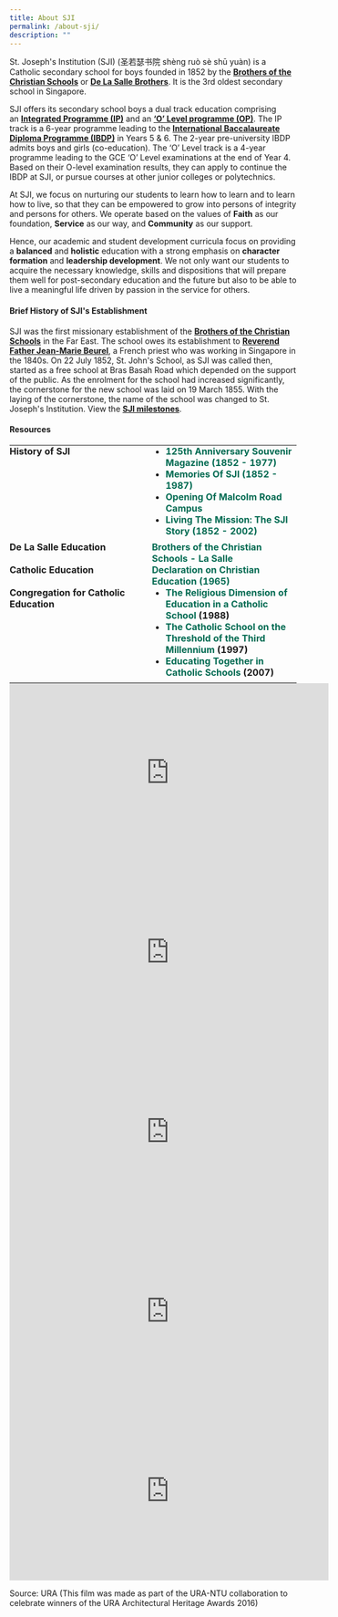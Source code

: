 ```yaml
---
title: About SJI
permalink: /about-sji/
description: ""
---
```

St. Joseph's Institution (SJI) (圣若瑟书院 shèng ruò sè shū yuàn) is a Catholic secondary school for boys founded in 1852 by the [**Brothers of the Christian Schools**](https://www.sji.edu.sg/about-sji/the-de-la-salle-brothers) or **[De La Salle Brothers](https://www.sji.edu.sg/about-sji/the-de-la-salle-brothers)**. It is the 3rd oldest secondary school in Singapore. 

SJI offers its secondary school boys a dual track education comprising an [**Integrated Programme (IP)**](https://www.sji.edu.sg/programmes/academic-programmes/integrated-programme) and an [**‘O’ Level programme (OP)**](https://www.sji.edu.sg/programmes/academic-programmes/o-level-programme). The IP track is a 6-year programme leading to the [**International Baccalaureate Diploma Programme (IBDP)**](https://www.sji.edu.sg/programmes/academic-programmes/ib-diploma-programme) in Years 5 & 6. The 2-year pre-university IBDP admits boys and girls (co-education). The ‘O’ Level track is a 4-year programme leading to the GCE ‘O’ Level examinations at the end of Year 4. Based on their O-level examination results, they can apply to continue the IBDP at SJI, or pursue courses at other junior colleges or polytechnics.

At SJI, we focus on nurturing our students to learn how to learn and to learn how to live, so that they can be empowered to grow into persons of integrity and persons for others. We operate based on the values of **Faith** as our foundation, **Service** as our way, and **Community** as our support.

Hence, our academic and student development curricula focus on providing a **balanced** and **holistic** education with a strong emphasis on **character formation** and **leadership development**. We not only want our students to acquire the necessary knowledge, skills and dispositions that will prepare them well for post-secondary education and the future but also to be able to live a meaningful life driven by passion in the service for others.

#### Brief History of SJI's Establishment

SJI was the first missionary establishment of the **[Brothers of the Christian Schools](https://www.sji.edu.sg/about-sji/the-de-la-salle-brothers)** in the Far East. The school owes its establishment to **[Reverend Father Jean-Marie Beurel](http://eresources.nlb.gov.sg/infopedia/articles/SIP_1548_2009-07-27.html)**, a French priest who was working in Singapore in the 1840s. On 22 July 1852, St. John's School, as SJI was called then, started as a free school at Bras Basah Road which depended on the support of the public. As the enrolment for the school had increased significantly, the cornerstone for the new school was laid on 19 March 1855. With the laying of the cornerstone, the name of the school was changed to St. Joseph's Institution. View the [**SJI milestones**](https://www.sji.edu.sg/about-sji/the-sji-milestones).

#### Resources

<table cellspacing="0" cellpadding="2" border="0" width="700" style="margin: 0px; outline: 0px; padding: 0px;"><tbody style="margin: 0px; outline: 0px; padding: 0px;"><tr style="margin: 0px; outline: 0px; padding: 0px;"><td align="left" valign="top" width="250" style="margin: 0px; outline: 0px; padding: 0px;"><b style="margin: 0px; outline: 0px; padding: 0px;">History of SJI</b></td><td align="left" valign="top" style="margin: 0px; outline: 0px; padding: 0px;"><ul style="margin: 0px 0px 0.5em 1.5em; outline: 0px; padding: 0px;"><li style="margin: 0px; outline: 0px; padding: 0px;"><b style="margin: 0px; outline: 0px; padding: 0px;"><a href="https://www.sji.edu.sg/news-and-events/sji-publications#_ptoh_105061" target="" style="margin: 0px; outline: 0px; padding: 0px; color: rgb(0, 106, 81); text-decoration: none;">125th Anniversary Souvenir Magazine (1852 - 1977)</a></b></li><li style="margin: 0px; outline: 0px; padding: 0px;"><b style="margin: 0px; outline: 0px; padding: 0px;"><a href="https://www.sji.edu.sg/news-and-events/sji-publications#_ptoh_105060" target="" style="margin: 0px; outline: 0px; padding: 0px; color: rgb(0, 106, 81); text-decoration: none;">Memories Of SJI (1852 - 1987)</a></b></li><li style="margin: 0px; outline: 0px; padding: 0px;"><b style="margin: 0px; outline: 0px; padding: 0px;"><a href="https://www.sji.edu.sg/news-and-events/sji-publications#_ptoh_105059" target="" style="margin: 0px; outline: 0px; padding: 0px; color: rgb(0, 106, 81); text-decoration: none;">Opening Of Malcolm Road Campus</a></b></li><li style="margin: 0px; outline: 0px; padding: 0px;"><b style="margin: 0px; outline: 0px; padding: 0px;"><a href="https://www.sji.edu.sg/news-and-events/sji-publications#_ptoh_105058" target="" style="margin: 0px; outline: 0px; padding: 0px; color: rgb(0, 106, 81); text-decoration: none;">Living The Mission: The SJI Story (1852 - 2002)</a></b></li></ul></td></tr><tr style="margin: 0px; outline: 0px; padding: 0px;"><td align="left" valign="top" style="margin: 0px; outline: 0px; padding: 0px;"><b style="margin: 0px; outline: 0px; padding: 0px;">De La Salle Education</b></td><td align="left" valign="top" style="margin: 0px; outline: 0px; padding: 0px;"><b style="margin: 0px; outline: 0px; padding: 0px;"><a target="_blank" href="http://www.lasalle.org/" style="margin: 0px; outline: 0px; padding: 0px; color: rgb(0, 106, 81); text-decoration: none;">Brothers of the Christian Schools - La Salle</a></b></td></tr><tr style="margin: 0px; outline: 0px; padding: 0px;"><td align="left" valign="top" style="margin: 0px; outline: 0px; padding: 0px;"><b style="margin: 0px; outline: 0px; padding: 0px;">Catholic Education</b></td><td align="left" valign="top" style="margin: 0px; outline: 0px; padding: 0px;"><b style="margin: 0px; outline: 0px; padding: 0px;"><a href="http://www.vatican.va/archive/hist_councils/ii_vatican_council/documents/vat-ii_decl_19651028_gravissimum-educationis_en.html" style="margin: 0px; outline: 0px; padding: 0px; color: rgb(0, 106, 81); text-decoration: none;">Declaration on Christian Education (1965)</a></b></td></tr><tr style="margin: 0px; outline: 0px; padding: 0px;"><td align="left" valign="top" style="margin: 0px; outline: 0px; padding: 0px;"><b style="margin: 0px; outline: 0px; padding: 0px;">Congregation for Catholic Education</b></td><td align="left" valign="top" style="margin: 0px; outline: 0px; padding: 0px;"><ul style="margin: 0px 0px 0.5em 1.5em; outline: 0px; padding: 0px;"><li style="margin: 0px; outline: 0px; padding: 0px;"><b style="margin: 0px; outline: 0px; padding: 0px;"><a href="http://www.vatican.va/roman_curia/congregations/ccatheduc/documents/rc_con_ccatheduc_doc_19880407_catholic-school_en.html" style="margin: 0px; outline: 0px; padding: 0px; color: rgb(0, 106, 81); text-decoration: none;">The Religious Dimension of Education in a Catholic School</a><span>&nbsp;</span>(1988)</b></li><li style="margin: 0px; outline: 0px; padding: 0px;"><b style="margin: 0px; outline: 0px; padding: 0px;"><a href="http://www.vatican.va/roman_curia/congregations/ccatheduc/documents/rc_con_ccatheduc_doc_27041998_school2000_en.html" style="margin: 0px; outline: 0px; padding: 0px; color: rgb(0, 106, 81); text-decoration: none;">The Catholic School on the Threshold of the Third Millennium</a><span>&nbsp;</span>(1997)</b><br style="margin: 0px; outline: 0px; padding: 0px;"></li><li style="margin: 0px; outline: 0px; padding: 0px;"><b style="margin: 0px; outline: 0px; padding: 0px;"><a target="_blank" href="http://www.vatican.va/roman_curia/congregations/ccatheduc/documents/rc_con_ccatheduc_doc_20070908_educare-insieme_en.html" style="margin: 0px; outline: 0px; padding: 0px; color: rgb(0, 106, 81); text-decoration: none;">Educating Together in Catholic Schools</a><span>&nbsp;</span>(2007)</b></li></ul></td></tr></tbody></table>

<iframe src="https://www.facebook.com/plugins/video.php?height=314&href=https%3A%2F%2Fwww.facebook.com%2Faccs.sg%2Fvideos%2F2198319703512595%2F&show_text=false&width=560&t=0" width="560" height="314" style="border:none;overflow:hidden" scrolling="no" frameborder="0" allowfullscreen="true" allow="autoplay; clipboard-write; encrypted-media; picture-in-picture; web-share" allowFullScreen="true"></iframe>

<iframe width="560" height="315" src="https://www.youtube.com/embed/O1usYi4DJKM" title="YouTube video player" frameborder="0" allow="accelerometer; autoplay; clipboard-write; encrypted-media; gyroscope; picture-in-picture; web-share" allowfullscreen></iframe>

<iframe width="560" height="315" src="https://www.youtube.com/embed/hVn6sYkEJqc" title="YouTube video player" frameborder="0" allow="accelerometer; autoplay; clipboard-write; encrypted-media; gyroscope; picture-in-picture; web-share" allowfullscreen></iframe>

<iframe width="560" height="315" src="https://www.youtube.com/embed/sVo1REmWdZ8" title="YouTube video player" frameborder="0" allow="accelerometer; autoplay; clipboard-write; encrypted-media; gyroscope; picture-in-picture; web-share" allowfullscreen></iframe>

<iframe width="560" height="315" src="https://www.youtube.com/embed/kdzazOdskUs" title="YouTube video player" frameborder="0" allow="accelerometer; autoplay; clipboard-write; encrypted-media; gyroscope; picture-in-picture; web-share" allowfullscreen></iframe>

Source: URA (This film was made as part of the URA-NTU collaboration to celebrate winners of the URA Architectural Heritage Awards 2016)